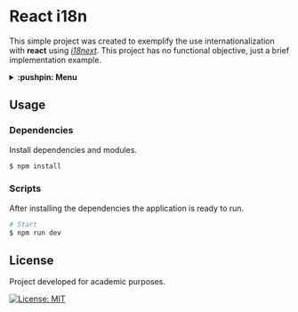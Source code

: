 # React i18n
This simple project was created to exemplify the use internationalization with **react** using [*i18next*](https://www.npmjs.com/package/i18next). This project has no functional objective, just a brief implementation example.

<details>
  <summary>
    <strong>:pushpin: Menu</strong>
  </summary>
  <br>
  
> - [_**Usage**_](#usage)
>   - [_Dependencies_](#dependencies)
>   - [_Scripts_](#scripts)
> - [_**License**_](#license)
  
</details>

## Usage
### Dependencies
Install dependencies and modules.

```bash
$ npm install
```

### Scripts
After installing the dependencies the application is ready to run.

```bash
# Start
$ npm run dev
```

## License
Project developed for academic purposes.

[![License: MIT](https://img.shields.io/github/license/guiigos/react-i18n?style=flat-square)](./LICENSE)
